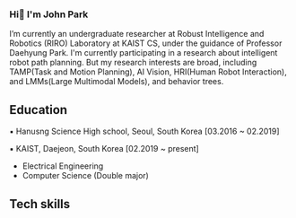 ### Hi👋 I'm John Park
I’m currently an undergraduate researcher at Robust Intelligence and Robotics (RIRO) Laboratory at KAIST CS, under the guidance of Professor Daehyung Park. I'm currently participating in a research about intelligent robot path planning. But my research interests are broad, including TAMP(Task and Motion Planning), AI Vision, HRI(Human Robot Interaction), and LMMs(Large Multimodal Models), and behavior trees.
<!--
**farawell/farawell** is a ✨ _special_ ✨ repository because its `README.md` (this file) appears on your GitHub profile.

Here are some ideas to get you started:

- 🔭 I’m currently working on ...
- 🌱 I’m currently learning ...
- 👯 I’m looking to collaborate on ...
- 🤔 I’m looking for help with ...
- 💬 Ask me about ...
- 📫 How to reach me: ...
- 😄 Pronouns: ...
- ⚡ Fun fact: ...
-->

## Education
▪︎ Hanusng Science High school, Seoul, South Korea [03.2016 ~ 02.2019]

▪︎ KAIST, Daejeon, South Korea [02.2019 ~ present]
  - Electrical Engineering
  - Computer Science (Double major)

## Tech skills

